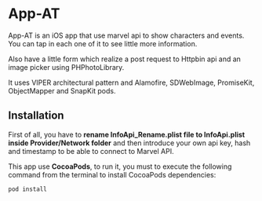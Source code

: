 # App-AT

App-AT is an iOS app that use marvel api to show characters and events. You can tap in each one of it to see little more information.

Also have a little form which realize a post request to Httpbin api and an image picker using PHPhotoLibrary.

It uses VIPER architectural pattern and Alamofire, SDWebImage, PromiseKit, ObjectMapper and SnapKit pods.

## Installation

First of all, you have to **rename InfoApi_Rename.plist file to InfoApi.plist inside Provider/Network folder** and then introduce your own api key, hash and timestamp to be able to connect to Marvel API.

This app use **CocoaPods**, to run it, you must to execute the following command from the terminal to install CocoaPods dependencies:

`pod install`

